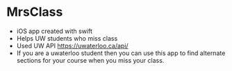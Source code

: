 # MrsClass
- iOS app created with swift
- Helps UW students who miss class
- Used UW API https://uwaterloo.ca/api/  
- If you are a uwaterloo student then you can use this app to find alternate sections for your course when you miss your class.  
